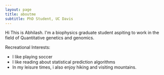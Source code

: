 ```yaml
---
layout: page
title: aboutme
subtitle: PhD Student, UC Davis
---
```


Hi
This is Abhilash. I'm a biophysics graduate student aspiting to work in the field of Quantitative genetics and genomics.

Recreational Interests:
- I like playing soccer
- I like reading about statistical prediction algorithms
- In my leisure times, i also enjoy hiking and visiting mountains.

